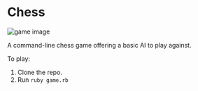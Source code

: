 # Chess

![game image](https://www.dropbox.com/s/jjvk2dxgik4p12m/chess_screenshot.png?raw=1 "Chess Screenshot")

A command-line chess game offering a basic AI to play against.

To play:
1. Clone the repo.
2. Run `ruby game.rb`
